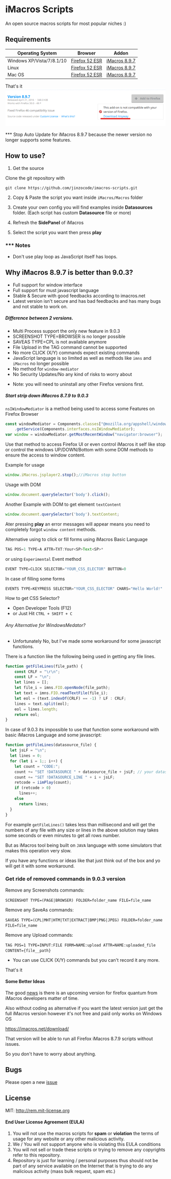 # iMacros Scripts

An open source macros scripts for most popular niches :)

## Requirements

| Operating System | Browser | Addon |
| --- | --- | --- |
| Windows XP/Vista/7/8.1/10 | [Firefox 52 ESR](https://www.mozilla.org/en-US/firefox/organizations/all/#legacy "This link will take you away from steemit.com") | [iMacros 8.9.7](https://addons.mozilla.org/ar/firefox/addon/imacros-for-firefox/versions/ "This link will take you away from steemit.com") |
| Linux | [Firefox 52 ESR](https://www.mozilla.org/en-US/firefox/organizations/all/#legacy "This link will take you away from steemit.com") | [iMacros 8.9.7](https://addons.mozilla.org/ar/firefox/addon/imacros-for-firefox/versions/ "This link will take you away from steemit.com") |
| Mac OS | [Firefox 52 ESR](https://www.mozilla.org/en-US/firefox/organizations/all/#legacy "This link will take you away from steemit.com") | [iMacros 8.9.7](https://addons.mozilla.org/ar/firefox/addon/imacros-for-firefox/versions/ "This link will take you away from steemit.com") |


That's it
![download_imacros](download.png)

*** Stop Auto Update for iMacros 8.9.7 because the newer version no longer supports some features.


## How to use?

1. Get the source

Clone the git repository with
```
git clone https://github.com/jinzocode/imacros-scripts.git
```

2. Copy & Paste the script you want inside ``iMacros/Macros`` folder

3. Create your own config you will find examples inside **Datasources** folder. (Each script has custom **Datasource** file or more)

4. Refresh the **SidePanel** of iMacros

5. Select the script you want then press **play**

### *** Notes

- Don't use play loop as JavaScript itself has loops.

## Why iMacros 8.9.7 is better than 9.0.3?
- Full support for window interface
- Full support for must javascript language
- Stable & Secure with good feedbacks according to imacros.net
- Latest version isn't secure and has bad feedbacks and has many bugs and not stable to work on.

##### Difference between 2 versions.
- Multi Process support the only new feature in 9.0.3
- SCREENSHOT TYPE=BROWSER is no longer possible
- SAVEAS TYPE=CPL is not available anymore
- File Upload in the TAG command cannot be supported
- No more CLICK (X/Y) commands expect existing commands
- JavaScript language is so limited as well as methods like  `imns` and `iMacros` no longer possible
- No method for `window-mediator`
- No Security Updates/No any kind of risks to  worry about


* Note: you will need to uninstall any other Firefox versions first.

##### Start strip down iMacros 8.7.9 to 9.0.3
``nsIWindowMediator`` is a method being  used to access some Features on Firefox Browser

```javascript
const windowMediator = Components.classes["@mozilla.org/appshell/window-mediator;1"]
    .getService(Components.interfaces.nsIWindowMediator);
var window = windowMediator.getMostRecentWindow("navigator:browser");
```
Use that method to access Firefox UI or even control iMacros it self like stop or control the windows UP/DOWN/Bottom with some DOM methods to ensure the access to window content.

Example for usage 
```javascript
window.iMacros.jsplayer2.stop();//iMacros stop button
```

Usage with DOM

```javascript
window.document.querySelector('body').click();
```

Another Example with DOM to get element ``textContent``

```javascript
window.document.querySelector('body').textContent;
```

Ater pressing **play** an error messages will appear means you need to completely forgot ``window content`` methods.

Alternative using to click or fill forms using iMacros Basic Language

```javascript
TAG POS=1 TYPE=A ATTR=TXT:Your<SP>Text<SP>*
```

or using ``Experimental`` Event method

```javascript
EVENT TYPE=CLICK SELECTOR="YOUR_CSS_ELECTOR" BUTTON=0
```

In case of filling some forms

```javascript
EVENTS TYPE=KEYPRESS SELECTOR="YOUR_CSS_ELECTOR" CHARS="Hello World!"
```

How to get CSS Selector?

* Open Developer Tools (F12)
* or Just Hit `CTRL + SHIFT + C`


###### Any Alternative for WindowsMedator?
- Unfortunately No, but I've  made some workaround for some javascript functions.

There is a function like the following being used in getting any file lines.

```javascript
function getFileLines(file_path) {
    const CRLF = "\r\n";
    const LF = "\n";
    let lines = [];
    let file_i = imns.FIO.openNode(file_path);
    let text = imns.FIO.readTextFile(file_i);
    let eol = (text.indexOf(CRLF) == -1) ? LF : CRLF;
    lines = text.split(eol);
    eol = lines.length;
    return eol;
}
```

In case of 9.0.3 its impossible to use that function
some workaround with basic iMacros Language and some javascript:

```javascript
function getFileLines(datasource_file) {
  let jsLF = "\n";
  let lines = 0;
  for (let i = 1;; i++) {
    let count = "CODE:";
    count += "SET !DATASOURCE " + datasource_file + jsLF; // your datasource file
    count += "SET !DATASOURCE_LINE " + i + jsLF;
    retcode = iimPlay(count);
    if (retcode > 0)
      lines++;
    else 
      return lines;
  }
}
```

For example `getFileLines()` takes less than millisecond and will get the numbers of any file with any size or lines in the above solution may takes some seconds or even minutes to get all rows number.

But as iMacros tool being built on `JAVA` language with  some simulators that makes this operation very slow.


If you have any functions or ideas like that just think out of the box and yo will get it with some workaround.


### Get ride of  removed commands in 9.0.3 version

Remove any Screenshots commands:

``
SCREENSHOT TYPE=(PAGE|BROWSER) FOLDER=folder_name FILE=file_name
``

Remove any SaveAs commands:

``
SAVEAS TYPE=(CPL|MHT|HTM|TXT|EXTRACT|BMP|PNG|JPEG) FOLDER=folder_name FILE=file_name
``

Remove any Upload commands:

``
TAG POS=1 TYPE=INPUT:FILE FORM=NAME:upload ATTR=NAME:uploaded_file CONTENT={file__path}
``
* You can use CLICK (X/Y) commands but you can't record it any more.

That's it

#### Some Better Ideas
The good [news](https://imacros.net/imacros-firefox-beta-coming-soon/) is there is an upcoming version for firefox quantum from iMacros developers matter of time.

Also without coding as alternative if you want the latest version just get the full iMacros version however it's not free and paid only works on Windows OS

https://imacros.net/download/

That version will be able to run all Firefox iMacros 8.7.9 scripts without issues.

So you don't have to worry about anything.

## Bugs
Please open a new [issue](https://github.com/jinzocode/imacros-scripts/issues/new)

## License
MIT: http://rem.mit-license.org

#### End User License Agreement (EULA)

1. You will not use the macros scripts for **spam** or **violation** the terms of usage for any website or any other malicious activity.
2. We / You will not support anyone who is violating this EULA conditions
3. You will not sell or trade these scripts or trying to remove any copyrights refer to this repository.
4. Repository is just for learning / personal purposes thus should not be part of any service available on the Internet that is trying to do any malicious activity (mass bulk request, spam etc.)
